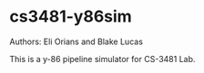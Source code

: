 # cs3481-y86sim
Authors: Eli Orians and Blake Lucas

This is a y-86 pipeline simulator for CS-3481 Lab.
